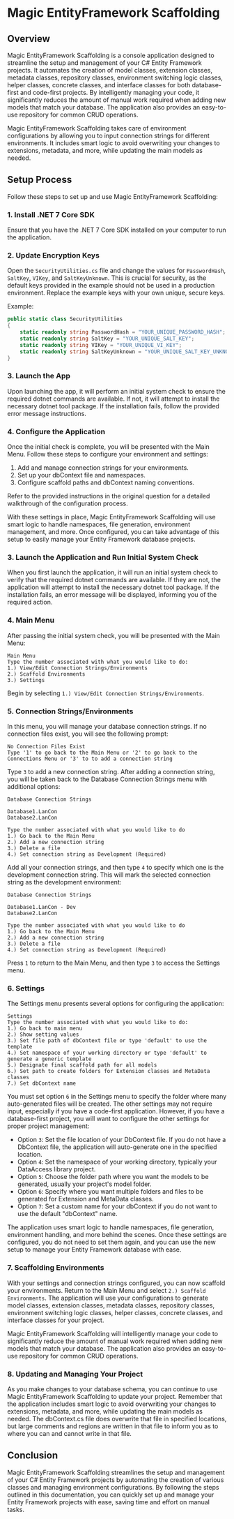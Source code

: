 # Magic EntityFramework Scaffolding

## Overview

Magic EntityFramework Scaffolding is a console application designed to streamline the setup and management of your C# Entity Framework projects. It automates the creation of model classes, extension classes, metadata classes, repository classes, environment switching logic classes, helper classes, concrete classes, and interface classes for both database-first and code-first projects. By intelligently managing your code, it significantly reduces the amount of manual work required when adding new models that match your database. The application also provides an easy-to-use repository for common CRUD operations.

Magic EntityFramework Scaffolding takes care of environment configurations by allowing you to input connection strings for different environments. It includes smart logic to avoid overwriting your changes to extensions, metadata, and more, while updating the main models as needed.

## Setup Process

Follow these steps to set up and use Magic EntityFramework Scaffolding:

### 1. Install .NET 7 Core SDK

Ensure that you have the .NET 7 Core SDK installed on your computer to run the application.

### 2. Update Encryption Keys

Open the `SecurityUtilities.cs` file and change the values for `PasswordHash`, `SaltKey`, `VIKey`, and `SaltKeyUnknown`. This is crucial for security, as the default keys provided in the example should not be used in a production environment. Replace the example keys with your own unique, secure keys.

Example:
```csharp
public static class SecurityUtilities
{
    static readonly string PasswordHash = "YOUR_UNIQUE_PASSWORD_HASH";
    static readonly string SaltKey = "YOUR_UNIQUE_SALT_KEY";
    static readonly string VIKey = "YOUR_UNIQUE_VI_KEY";
    static readonly string SaltKeyUnknown = "YOUR_UNIQUE_SALT_KEY_UNKNOWN";
}
```

### 3. Launch the App

Upon launching the app, it will perform an initial system check to ensure the required dotnet commands are available. If not, it will attempt to install the necessary dotnet tool package. If the installation fails, follow the provided error message instructions.

### 4. Configure the Application

Once the initial check is complete, you will be presented with the Main Menu. Follow these steps to configure your environment and settings:

1. Add and manage connection strings for your environments.
2. Set up your dbContext file and namespaces.
3. Configure scaffold paths and dbContext naming conventions.

Refer to the provided instructions in the original question for a detailed walkthrough of the configuration process.

With these settings in place, Magic EntityFramework Scaffolding will use smart logic to handle namespaces, file generation, environment management, and more. Once configured, you can take advantage of this setup to easily manage your Entity Framework database projects.

### 3. Launch the Application and Run Initial System Check

When you first launch the application, it will run an initial system check to verify that the required dotnet commands are available. If they are not, the application will attempt to install the necessary dotnet tool package. If the installation fails, an error message will be displayed, informing you of the required action.

### 4. Main Menu

After passing the initial system check, you will be presented with the Main Menu:

```
Main Menu
Type the number associated with what you would like to do:
1.) View/Edit Connection Strings/Environments
2.) Scaffold Environments
3.) Settings
```

Begin by selecting `1.) View/Edit Connection Strings/Environments`.

### 5. Connection Strings/Environments

In this menu, you will manage your database connection strings. If no connection files exist, you will see the following prompt:

```
No Connection Files Exist
Type '1' to go back to the Main Menu or '2' to go back to the Connections Menu or '3' to to add a connection string
```

Type `3` to add a new connection string. After adding a connection string, you will be taken back to the Database Connection Strings menu with additional options:

```
Database Connection Strings

Database1.LanCon
Database2.LanCon

Type the number associated with what you would like to do
1.) Go back to the Main Menu
2.) Add a new connection string
3.) Delete a file
4.) Set connection string as Development (Required)
```

Add all your connection strings, and then type `4` to specify which one is the development connection string. This will mark the selected connection string as the development environment:

```
Database Connection Strings

Database1.LanCon - Dev
Database2.LanCon

Type the number associated with what you would like to do
1.) Go back to the Main Menu
2.) Add a new connection string
3.) Delete a file
4.) Set connection string as Development (Required)
```

Press `1` to return to the Main Menu, and then type `3` to access the Settings menu.

### 6. Settings

The Settings menu presents several options for configuring the application:

```
Settings
Type the number associated with what you would like to do:
1.) Go back to main menu
2.) Show setting values
3.) Set file path of dbContext file or type 'default' to use the template
4.) Set namespace of your working directory or type 'default' to generate a generic template
5.) Designate final scaffold path for all models
6.) Set path to create folders for Extension classes and MetaData classes
7.) Set dbContext name
```

You must set option `6` in the Settings menu to specify the folder where many auto-generated files will be created. The other settings may not require input, especially if you have a code-first application. However, if you have a database-first project, you will want to configure the other settings for proper project management:

- Option `3`: Set the file location of your DbContext file. If you do not have a DbContext file, the application will auto-generate one in the specified location.
- Option `4`: Set the namespace of your working directory, typically your DataAccess library project.
- Option `5`: Choose the folder path where you want the models to be generated, usually your project's model folder.
- Option `6`: Specify where you want multiple folders and files to be generated for Extension and MetaData classes.
- Option `7`: Set a custom name for your dbContext if you do not want to use the default "dbContext" name.

The application uses smart logic to handle namespaces, file generation, environment handling, and more behind the scenes. Once these settings are configured, you do not need to set them again, and you can use the new setup to manage your Entity Framework database with ease.

### 7. Scaffolding Environments

With your settings and connection strings configured, you can now scaffold your environments. Return to the Main Menu and select `2.) Scaffold Environments`. The application will use your configurations to generate model classes, extension classes, metadata classes, repository classes, environment switching logic classes, helper classes, concrete classes, and interface classes for your project.

Magic EntityFramework Scaffolding will intelligently manage your code to significantly reduce the amount of manual work required when adding new models that match your database. The application also provides an easy-to-use repository for common CRUD operations.

### 8. Updating and Managing Your Project

As you make changes to your database schema, you can continue to use Magic EntityFramework Scaffolding to update your project. Remember that the application includes smart logic to avoid overwriting your changes to extensions, metadata, and more, while updating the main models as needed. The dbContext.cs file does overwrite that file in specified locations, but large comments and regions are written in that file to inform you as to where you can and cannot write in that file.

## Conclusion

Magic EntityFramework Scaffolding streamlines the setup and management of your C# Entity Framework projects by automating the creation of various classes and managing environment configurations. By following the steps outlined in this documentation, you can quickly set up and manage your Entity Framework projects with ease, saving time and effort on manual tasks.
